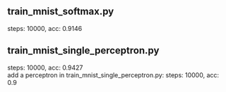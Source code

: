 ## train_mnist_softmax.py
steps: 10000, acc: 0.9146

## train_mnist_single_perceptron.py
steps: 10000, acc: 0.9427                                                                                                                                   
add a perceptron in train_mnist_single_perceptron.py:
steps: 10000, acc: 0.9

